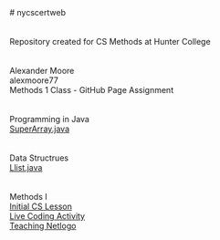 <html>
      <head></head>
      <body>
# nycscertweb
<br><br>
        <br>    Repository created for CS Methods at Hunter College
<br><br>
<br>Alexander Moore
<br>alexmoore77
<br>Methods 1 Class - GitHub Page Assignment
<br><br>
      <br>Programming in Java
      <br><a href="https://github.com/hunter-teacher-cert/csci70900-summer2021/blob/main/daily/6/SuperArray.java">SuperArray.java</a>
   <br><br> 
      <br>Data Structrues
      <br><a href="https://github.com/hunter-teacher-cert/csci70300-summer-2021/blob/main/code/lists/Llist.java">Llist.java</a>
     <br><br> 
      <br>Methods I      
      <br><a href="">Initial CS Lesson</a>
      <br><a href="https://github.com/hunter-teacher-cert/work_csci70900-alexmoore77/blob/master/meth1/LiveCodingNotesAssignment2MethodsAlexMoore7-14-21.pdf">Live Coding Activity</a>
      <br><a href="https://github.com/hunter-teacher-cert/work_csci70900-alexmoore77/blob/master/meth1/teachingNetlogo.txt">Teaching Netlogo</a>
      </body>
            </html>

